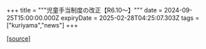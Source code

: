 +++
title = """児童手当制度の改正【R6.10～】"""
date = 2024-09-25T15:00:00.000Z
expiryDate = 2025-02-28T04:25:07.303Z
tags = ["kuriyama","news"]
+++


[[source]](https://www.town.kuriyama.hokkaido.jp/soshiki/39/28301.html)
